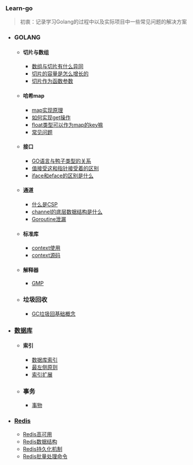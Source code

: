 ### Learn-go

> 初衷：记录学习Golang的过程中以及实际项目中一些常见问题的解决方案


- ### GOLANG
	- #### 切片与数组
		- [数组与切片有什么异同](golang/docs/slice/slice-array.md)
		- [切片的容量是怎么增长的](golang/docs/slice/slice-cap.md)
		- [切片作为函数参数](golang/docs/slice/slice-param.md)

	- #### 哈希map
		- [map实现原理](golang/docs/map/map-create.md)
		- [如何实现get操作](golang/docs/map/map-get.md)
		- [float类型可以作为map的key嘛](golang/docs/map/map-float-key.md)
		- [常见问题](golang/docs/map/map.md)


	- #### 接口
		- [GO语言与鸭子类型的关系](golang/docs/inter/duck.md)
		- [值接受这和指针接受着的区别](golang/docs/inter/pointer.md)
		- [iface和eface的区别是什么](golang/docs/inter/face.md)


	- #### 通道
		- [什么是CSP](golang/docs/ch/csp.md)
		- [channel的底层数据结构是什么](golang/docs/ch/channel.md)
		- [Goroutine泄漏](golang/docs/ch/channel-buf.md)


	- #### 标准库
		- [context使用](golang/docs/lib/context.md)
		- [context源码](golang/docs/lib/context-2.md)

	- #### 解释器
		- [GMP](golang/docs/schedule/gmp.md)

	- ### 垃圾回收
		- [GC垃圾回基础概念](docs/gc/gc.md)

- ### [数据库](database/readme.md)
	- #### 索引
		- [数据库索引](database/docs/indexes.md)
		- [最左侧原则](database/docs/index_match_left.md)
		- [索引扩展](docs/index_question.md)
	- ### 事务
		- [事物](docs/transaction.md)

- ### [Redis](redis/readme.md)
	- [Redis高可用](redis/docs/availability.md)
	- [Redis数据结构](redis/docs/data_struct.md)
	- [Redis持久化机制](redis/docs/redis-aof-rdb.md)
	- [Redis批量处理命令](redis/docs/redis-pipeline.md)

